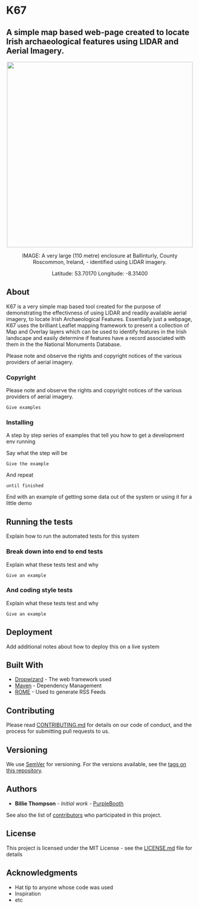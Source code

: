 # K67
<H2>A simple map based web-page created to locate Irish archaeological features using LIDAR and Aerial Imagery.</H2>

<p align="center">
  <img width="500" height="500" src="https://github.com/briandoylegit/K67/blob/master/images/Ballinturly.gif">
</p>
<p style="text-align: center;">IMAGE: A very large (110 metre) enclosure at Ballinturly, County Roscommon, Ireland, - identified using LIDAR imagery.</p>
<p style="text-align: center;">Latitude: 53.70170  Longitude: -8.31400</p>




## About

K67 is a very simple map based tool created for the purpose of demonstrating the effectivness of using LIDAR and readily available aerial imagery, to locate Irish Archaeological Features. Essentially just a webpage, K67 uses the brilliant Leaflet mapping framework to present a collection of Map and Overlay layers which can be used to identify features in the Irish landscape and easily determine if features have a record associated with them in the the National Monuments Database.

Please note and observe the rights and copyright notices of the various providers of aerial imagery.

### Copyright

Please note and observe the rights and copyright notices of the various providers of aerial imagery.

```
Give examples
```

### Installing

A step by step series of examples that tell you how to get a development env running

Say what the step will be

```
Give the example
```

And repeat

```
until finished
```

End with an example of getting some data out of the system or using it for a little demo

## Running the tests

Explain how to run the automated tests for this system

### Break down into end to end tests

Explain what these tests test and why

```
Give an example
```

### And coding style tests

Explain what these tests test and why

```
Give an example
```

## Deployment

Add additional notes about how to deploy this on a live system

## Built With

* [Dropwizard](http://www.dropwizard.io/1.0.2/docs/) - The web framework used
* [Maven](https://maven.apache.org/) - Dependency Management
* [ROME](https://rometools.github.io/rome/) - Used to generate RSS Feeds

## Contributing

Please read [CONTRIBUTING.md](https://gist.github.com/PurpleBooth/b24679402957c63ec426) for details on our code of conduct, and the process for submitting pull requests to us.

## Versioning

We use [SemVer](http://semver.org/) for versioning. For the versions available, see the [tags on this repository](https://github.com/your/project/tags). 

## Authors

* **Billie Thompson** - *Initial work* - [PurpleBooth](https://github.com/PurpleBooth)

See also the list of [contributors](https://github.com/your/project/contributors) who participated in this project.

## License

This project is licensed under the MIT License - see the [LICENSE.md](LICENSE.md) file for details

## Acknowledgments

* Hat tip to anyone whose code was used
* Inspiration
* etc
